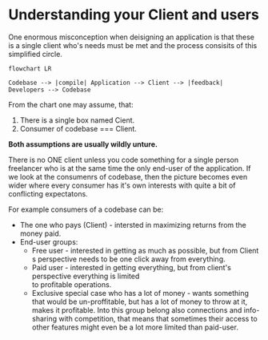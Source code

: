 # Understanding your Client and users

One enormous misconception when deisigning an application is that these is a single client who's 
needs must be met and the process consisits of this simplified circle.

```mermaid
flowchart LR

Codebase --> |compile| Application --> Client --> |feedback| Developers --> Codebase

```

From the chart one may assume, that:

  1. There is a single box named Cient.
  2. Consumer of codebase === Client.

**Both assumptions are usually wildly unture.** 

There is no ONE client unless you code something for a single person freelancer who is at the same time the only end-user of the application. If we look at the consumenrs of codebase, then the picture becomes even wider where every consumer has it's own interests with quite a bit of conflicting expectatons.

For example consumers of a codebase can be:

* The one who pays (Client) - intersted in maximizing returns from the money paid.
* End-user groups:
  * Free user - interested in getting as much as possible, but from Client s perspective needs to be 
    one click away from everything.
  * Paid user - interested in getting everything, but from client's perspective everything is limited\
    to profitable operations.
  * Exclusive special case who has a lot of money - wants something that would be un-proffitable, but 
    has a lot of money to throw at it, makes it profitable. Into this group belong also connections and
    info-sharing with competition, that means that sometimes their access to other features might even be
    a lot more limited than paid-user.

  







